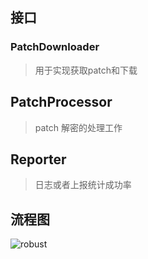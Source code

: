 
## 接口

### PatchDownloader
> 用于实现获取patch和下载

## PatchProcessor
> patch 解密的处理工作

## Reporter
> 日志或者上报统计成功率



## 流程图

![robust](https://pri-image-hosting.oss-cn-beijing.aliyuncs.com/robust.png)